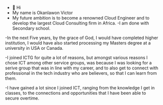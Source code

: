 - 👋 Hi
- My name is Okanlawon Victor
- My future ambition is to become a renowned Cloud Engineer and to develop the largest Cloud Consulting firm in Africa.
-I am done with Secondary school.

-In the next Five years, by the grace of God, I would have completed higher institution, I would have also started processing my Masters degree at a university in USA or Canada.

-I joined ICTG for quite a lot of reasons, but amongst various reasons I chose ICT among other service groups, was because I was looking for a serive group that was in line with my career, and to also get to connect with professional in the tech industry who are believers, so that I can learn from them.

-I have gained a lot since I joined ICT, ranging from the knowledge I get in classes, to the connections and opportunities that I have been able to secure overtime.
<!---
victorabimfoluwa/victorabimfoluwa is a ✨ special ✨ repository because its `README.md` (this file) appears on your GitHub profile.
You can click the Preview link to take a look at your changes.
--->
